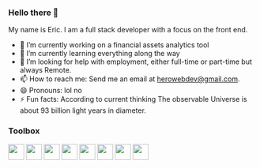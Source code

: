 ### Hello there 👋

My name is Eric. I am a full stack developer with a focus on the front end.

- 🔭 I’m currently working on a financial assets analytics tool
- 🌱 I’m currently learning everything along the way
- 🤔 I’m looking for help with employment, either full-time or part-time but always Remote.
- 📫 How to reach me: Send me an email at herowebdev@gmail.com.
- 😄 Pronouns: lol no
- ⚡ Fun facts: According to current thinking The observable Universe is about 93 billion light years in diameter.

### Toolbox
<img height="32" width="32" src="https://cdn.jsdelivr.net/npm/simple-icons@v5/icons/javascript.svg" /> <img height="32" width="32" src="https://cdn.jsdelivr.net/npm/simple-icons@v5/icons/react.svg" /> <img height="32" width="32" src="https://cdn.jsdelivr.net/npm/simple-icons@v5/icons/redux.svg" /> <img height="32" width="32" src="https://cdn.jsdelivr.net/npm/simple-icons@v5/icons/nextdotjs.svg" /> <img height="32" width="32" src="https://cdn.jsdelivr.net/npm/simple-icons@v5/icons/nodedotjs.svg" /> <img height="32" width="32" src="https://cdn.jsdelivr.net/npm/simple-icons@v5/icons/firebase.svg" /> <img height="32" width="32" src="https://cdn.jsdelivr.net/npm/simple-icons@v5/icons/mysql.svg" /> <img height="32" width="32" src="https://cdn.jsdelivr.net/npm/simple-icons@v5/icons/mongodb.svg" />
 







